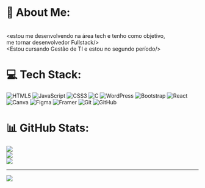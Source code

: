 # 💫 About Me:
<Sou estudante de Front-end e Back-end/><br><estou me desenvolvendo na área tech e tenho como objetivo,<br>me tornar desenvolvedor Fullstack/><br><Estou cursando Gestão de TI e estou no segundo período/>


# 💻 Tech Stack:
![HTML5](https://img.shields.io/badge/html5-%23E34F26.svg?style=for-the-badge&logo=html5&logoColor=white) ![JavaScript](https://img.shields.io/badge/javascript-%23323330.svg?style=for-the-badge&logo=javascript&logoColor=%23F7DF1E) ![CSS3](https://img.shields.io/badge/css3-%231572B6.svg?style=for-the-badge&logo=css3&logoColor=white) ![C](https://img.shields.io/badge/c-%2300599C.svg?style=for-the-badge&logo=c&logoColor=white) ![WordPress](https://img.shields.io/badge/WordPress-%23117AC9.svg?style=for-the-badge&logo=WordPress&logoColor=white) ![Bootstrap](https://img.shields.io/badge/bootstrap-%238511FA.svg?style=for-the-badge&logo=bootstrap&logoColor=white) ![React](https://img.shields.io/badge/react-%2320232a.svg?style=for-the-badge&logo=react&logoColor=%2361DAFB) ![Canva](https://img.shields.io/badge/Canva-%2300C4CC.svg?style=for-the-badge&logo=Canva&logoColor=white) ![Figma](https://img.shields.io/badge/figma-%23F24E1E.svg?style=for-the-badge&logo=figma&logoColor=white) ![Framer](https://img.shields.io/badge/Framer-black?style=for-the-badge&logo=framer&logoColor=blue) ![Git](https://img.shields.io/badge/git-%23F05033.svg?style=for-the-badge&logo=git&logoColor=white) ![GitHub](https://img.shields.io/badge/github-%23121011.svg?style=for-the-badge&logo=github&logoColor=white)
# 📊 GitHub Stats:
![](https://github-readme-stats.vercel.app/api?username=andredurau&theme=transparent&hide_border=false&include_all_commits=false&count_private=false)<br/>
![](https://github-readme-streak-stats.herokuapp.com/?user=andredurau&theme=transparent&hide_border=false)<br/>
![](https://github-readme-stats.vercel.app/api/top-langs/?username=andredurau&theme=transparent&hide_border=false&include_all_commits=false&count_private=false&layout=compact)

---
[![](https://visitcount.itsvg.in/api?id=andredurau&icon=0&color=0)](https://visitcount.itsvg.in)

<!-- Proudly created with GPRM ( https://gprm.itsvg.in ) -->